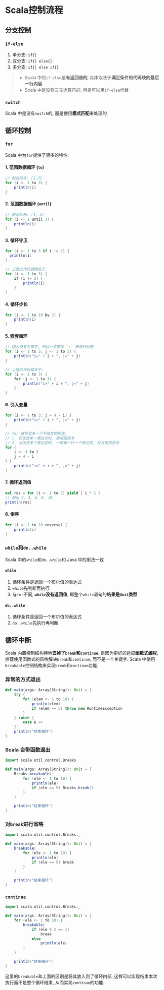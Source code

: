# Scala控制流程


<!--more-->



## 分支控制



### `if-else`

1. 单分支: `if{}`
2. 双分支: `if{} else{}`
3. 多分支: `if{} else if{}`



> * Scala 中的`if-else`是**有返回值的**, 具体取决于**满足条件的代码块的最后一行内容**
> * Scala 中是没有三元运算符的, 但是可以用`if-else`代替



### `switch`

Scala 中是没有`switch`的, 而是使用**模式匹配**来处理的



## 循环控制



### `for`

Scala 中为`for`提供了很多的特性: 



#### 1. 范围数据循环 (`to`)

```scala
// 前后闭合: [1,3]
for (i <- 1 to 3) {
    println(i)
}
```



#### 2. 范围数据循环 (`until`)

```scala
// 前闭后开: [1, 3)
for (i <- 1 until 3) {
    println(i)
}
```



#### 3. 循环守卫

```scala
for (i <- 1 to 3 if i != 2) {
  println(i)
}

// 上面的代码就相当于:
for (i <- 1 to 3) {
    if (i != 2) {
        println(i)
    }
}
```



#### 4. 循环步长

```scala
for (i <- 1 to 10 by 2) {
    println(i)
}
```



#### 5. 嵌套循环

```scala
// 因为没有关键字, 所以一定要加 `;` 来进行分割
for (i <- 1 to 3; j <- 1 to 3) {
    println("i=" + i + ", j=" + j)
}

// 上面的代码相当于:
for (i <- 1 to 3) {
    for (j <- 1 to 3) {
        println("i=" + i + ", j=" + j)
    }
}
```



#### 6. 引入变量

```scala
for (i <- 1 to 3; j = 4 - i) {
    println("i=" + i + ", j=" + j)
}

// for 推导式有一个不成文的规定: 
// 1. 仅包含单一表达式时, 使用圆括号
// 2. 当包含多个表达式时, 一般每一行一个表达式, 并且用花括号
for {
    i <- 1 to 3
    j = 4 - i
} {
    println("i=" + i + ", j=" + j)	
}
```



#### 7. 循环返回值

```scala
val res = for (i <- 1 to 5) yield { i * 2 }
// 输出 2, 4, 6, 8, 10
println(res)
```



#### 8. 倒序

```scala
for (i <- 1 to 10 reverse) {
    println(i)
}
```



### `while`和`do..while`

Scala 中的`while`和`do..while`和 Java 中的用法一致



#### `while`

1. 循环条件是返回一个布尔值的表达式
2. `while`先判断再执行
3. 与`for`不同, **`while`没有返回值**, 即整个`while`语句的**结果是`Unit`类型** 



#### `do..while`

1. 循环条件是返回一个布尔值的表达式
2. `do..while`先执行再判断



## 循环中断

Scala 内置控制结构特地**去掉了`break`和`continue`**. 是因为更好的适应**函数式编程**, 推荐使用函数式的风格解决`break`和`continue`, 而不是一个关键字. Scala 中使用`breakable`控制结构来实现`break`和`continue`功能. 



### 异常的方式退出

```scala
def main(args: Array[String]): Unit = {
    try {
        for (elem <- 1 to 10) {
            println(elem)
            if (elem == 5) throw new RuntimeException
        }
    } catch {
        case e =>
    }
    println("结束循环")
}
```



### Scala 自带函数退出

```scala
import scala.util.control.Breaks

def main(args: Array[String]): Unit = {
    Breaks.breakable(
        for (ele <- 1 to 10) {
            println(ele)
            if (ele == 5) Breaks.break()
        }
    )

    println("结束循环")
}
```



### 对`break`进行省略

```scala
import scala.util.control.Breaks._

def main(args: Array[String]): Unit = {
    breakable(
        for (ele <- 1 to 10) {
            println(ele)
            if (ele == 5) break
        }
    )

    println("结束循环")
}
```



### `continue`

```scala
import scala.util.control.Breaks._

def main(args: Array[String]): Unit = {
    for (ele <- 1 to 10) {
        breakable(
            if (ele % 2 == 1)
            	break
            else
            	println(ele)
        )
    }

    println("结束循环")
}
```

这里的`breakable`和上面的区别是将其放入到了循环内部, 这样可以实现结束本次执行而不是整个循环结束, 从而实现`continue`的功能. 

